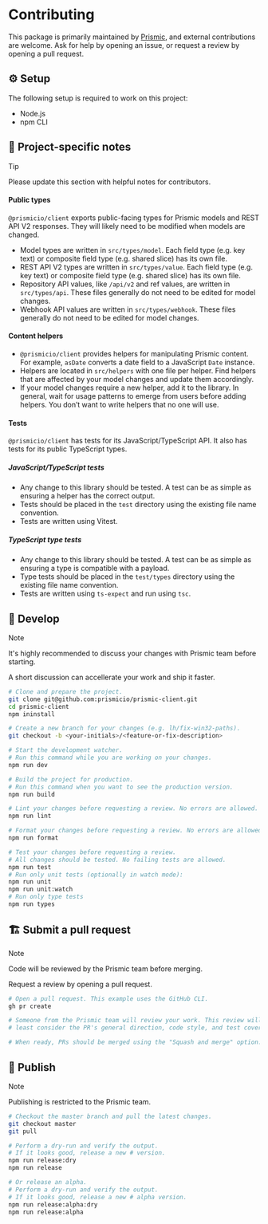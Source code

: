 # Contributing

This package is primarily maintained by [Prismic](https://prismic.io), and external contributions are welcome. Ask for help by opening an issue, or request a review by opening a pull request.

## :gear: Setup

<!-- When applicable, list system requriements to work on the project. -->

The following setup is required to work on this project:

- Node.js
- npm CLI

## :memo: Project-specific notes

<!-- Share information about the repository. -->
<!-- What specific knowledge do contributors need? -->

> [!TIP]
> Please update this section with helpful notes for contributors.

#### Public types

`@prismicio/client` exports public-facing types for Prismic models and REST API V2 responses. They will likely need to be modified when models are changed.

- Model types are written in `src/types/model`. Each field type (e.g. key text) or composite field type (e.g. shared slice) has its own file.
- REST API V2 types are written in `src/types/value`. Each field type (e.g. key text) or composite field type (e.g. shared slice) has its own file.
- Repository API values, like `/api/v2` and ref values, are written in `src/types/api`. These files generally do not need to be edited for model changes.
- Webhook API values are written in `src/types/webhook`. These files generally do not need to be edited for model changes.

#### Content helpers

- `@prismicio/client` provides helpers for manipulating Prismic content. For example, `asDate` converts a date field to a JavaScript `Date` instance.
- Helpers are located in `src/helpers` with one file per helper. Find helpers that are affected by your model changes and update them accordingly.
- If your model changes require a new helper, add it to the library. In general, wait for usage patterns to emerge from users before adding helpers. You don’t want to write helpers that no one will use.

#### Tests

`@prismicio/client` has tests for its JavaScript/TypeScript API. It also has tests for its public TypeScript types.

##### JavaScript/TypeScript tests

- Any change to this library should be tested. A test can be as simple as ensuring a helper has the correct output.
- Tests should be placed in the `test` directory using the existing file name convention.
- Tests are written using Vitest.

##### TypeScript type tests

- Any change to this library should be tested. A test can be as simple as ensuring a type is compatible with a payload.
- Type tests should be placed in the `test/types` directory using the existing file name convention.
- Tests are written using `ts-expect` and run using `tsc`.

## :construction_worker: Develop

> [!NOTE]
> It's highly recommended to discuss your changes with Prismic team before starting.
>
> A short discussion can accellerate your work and ship it faster.

```sh
# Clone and prepare the project.
git clone git@github.com:prismicio/prismic-client.git
cd prismic-client
npm ininstall

# Create a new branch for your changes (e.g. lh/fix-win32-paths).
git checkout -b <your-initials>/<feature-or-fix-description>

# Start the development watcher.
# Run this command while you are working on your changes.
npm run dev

# Build the project for production.
# Run this command when you want to see the production version.
npm run build

# Lint your changes before requesting a review. No errors are allowed.
npm run lint

# Format your changes before requesting a review. No errors are allowed.
npm run format

# Test your changes before requesting a review.
# All changes should be tested. No failing tests are allowed.
npm run test
# Run only unit tests (optionally in watch mode):
npm run unit
npm run unit:watch
# Run only type tests
npm run types
```

## :building_construction: Submit a pull request

> [!NOTE]
> Code will be reviewed by the Prismic team before merging.
>
> Request a review by opening a pull request.

```sh
# Open a pull request. This example uses the GitHub CLI.
gh pr create

# Someone from the Prismic team will review your work. This review will at
# least consider the PR's general direction, code style, and test coverage.

# When ready, PRs should be merged using the "Squash and merge" option.
```

## :rocket: Publish

> [!NOTE]
> Publishing is restricted to the Prismic team.

```sh
# Checkout the master branch and pull the latest changes.
git checkout master
git pull

# Perform a dry-run and verify the output.
# If it looks good, release a new # version.
npm run release:dry
npm run release

# Or release an alpha.
# Perform a dry-run and verify the output.
# If it looks good, release a new # alpha version.
npm run release:alpha:dry
npm run release:alpha
```
